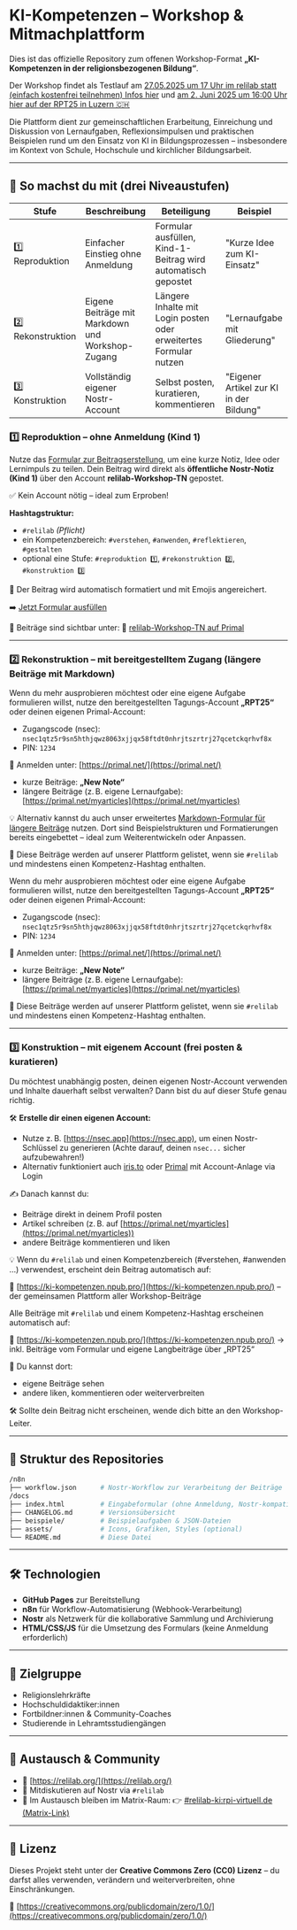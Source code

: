 # KI-Kompetenzen – Workshop & Mitmachplattform

Dies ist das offizielle Repository zum offenen Workshop-Format **„KI-Kompetenzen in der religionsbezogenen Bildung“**.

Der Workshop findet als Testlauf am [27.05.2025 um 17 Uhr im relilab statt (einfach kostenfrei teilnehmen) Infos hier](https://relilab.org/ki-kompetenzen-in-der-religionsbezogenen-bildung/) und [am 2. Juni 2025 um 16:00 Uhr hier auf der RPT25 in Luzern 🇨🇭](https://rpt25.ch/ki-als-werkzeug-vom-anwenden-zum-gestalten/)

Die Plattform dient zur gemeinschaftlichen Erarbeitung, Einreichung und Diskussion von Lernaufgaben, Reflexionsimpulsen und praktischen Beispielen rund um den Einsatz von KI in Bildungsprozessen – insbesondere im Kontext von Schule, Hochschule und kirchlicher Bildungsarbeit.

---

## 🚀 So machst du mit (drei Niveaustufen)

| Stufe              | Beschreibung                                     | Beteiligung                                                       | Beispiel                                |
| ------------------ | ------------------------------------------------ | ----------------------------------------------------------------- | --------------------------------------- |
| 1️⃣ Reproduktion   | Einfacher Einstieg ohne Anmeldung                | Formular ausfüllen, Kind-1-Beitrag wird automatisch gepostet      | "Kurze Idee zum KI-Einsatz"             |
| 2️⃣ Rekonstruktion | Eigene Beiträge mit Markdown und Workshop-Zugang | Längere Inhalte mit Login posten oder erweitertes Formular nutzen | "Lernaufgabe mit Gliederung"            |
| 3️⃣ Konstruktion   | Vollständig eigener Nostr-Account                | Selbst posten, kuratieren, kommentieren                           | "Eigener Artikel zur KI in der Bildung" |

### 1️⃣ Reproduktion – ohne Anmeldung (Kind 1)

Nutze das [Formular zur Beitragserstellung](https://edufeed-org.github.io/ki-kompetenzen/index.html), um eine kurze Notiz, Idee oder Lernimpuls zu teilen. Dein Beitrag wird direkt als **öffentliche Nostr-Notiz (Kind 1)** über den Account **relilab-Workshop-TN** gepostet.

✅ Kein Account nötig – ideal zum Erproben!

**Hashtagstruktur:**

* `#relilab` *(Pflicht)*
* ein Kompetenzbereich: `#verstehen`, `#anwenden`, `#reflektieren`, `#gestalten`
* optional eine Stufe: `#reproduktion 1️⃣`, `#rekonstruktion 2️⃣`, `#konstruktion 3️⃣`

🔁 Der Beitrag wird automatisch formatiert und mit Emojis angereichert.

➡️ [Jetzt Formular ausfüllen](https://edufeed-org.github.io/ki-kompetenzen/index.html)

🧾 Beiträge sind sichtbar unter:
🔗 [relilab-Workshop-TN auf Primal](https://primal.net/p/nprofile1qqswm0d4efjt7japeqfx77k09mffw0udn0xyduxad7sn4xgw5grkm4cdk2e0h)

---

### 2️⃣ Rekonstruktion – mit bereitgestelltem Zugang (längere Beiträge mit Markdown)

Wenn du mehr ausprobieren möchtest oder eine eigene Aufgabe formulieren willst, nutze den bereitgestellten Tagungs-Account **„RPT25“** oder deinen eigenen Primal-Account:

* Zugangscode (nsec):
  `nsec1qtz5r9sn5hthjqwz8063xjjqx58ftdt0nhrjtszrtrj27qcetckqrhvf8x`
* PIN: `1234`

📲 Anmelden unter: [https://primal.net/](https://primal.net/)

* kurze Beiträge: **„New Note“**
* längere Beiträge (z. B. eigene Lernaufgabe): [https://primal.net/myarticles](https://primal.net/myarticles)

💡 Alternativ kannst du auch unser erweitertes [Markdown-Formular für längere Beiträge](https://edufeed-org.github.io/ki-kompetenzen/langbeitrag.html) nutzen. Dort sind Beispielstrukturen und Formatierungen bereits eingebettet – ideal zum Weiterentwickeln oder Anpassen.

👀 Diese Beiträge werden auf unserer Plattform gelistet, wenn sie `#relilab` und mindestens einen Kompetenz-Hashtag enthalten.

Wenn du mehr ausprobieren möchtest oder eine eigene Aufgabe formulieren willst, nutze den bereitgestellten Tagungs-Account **„RPT25“** oder deinen eigenen Primal-Account:

* Zugangscode (nsec):
  `nsec1qtz5r9sn5hthjqwz8063xjjqx58ftdt0nhrjtszrtrj27qcetckqrhvf8x`
* PIN: `1234`

📲 Anmelden unter: [https://primal.net/](https://primal.net/)

* kurze Beiträge: **„New Note“**
* längere Beiträge (z. B. eigene Lernaufgabe): [https://primal.net/myarticles](https://primal.net/myarticles)

👀 Diese Beiträge werden auf unserer Plattform gelistet, wenn sie `#relilab` und mindestens einen Kompetenz-Hashtag enthalten.

---

### 3️⃣ Konstruktion – mit eigenem Account (frei posten & kuratieren)

Du möchtest unabhängig posten, deinen eigenen Nostr-Account verwenden und Inhalte dauerhaft selbst verwalten? Dann bist du auf dieser Stufe genau richtig.

🛠 **Erstelle dir einen eigenen Account:**

* Nutze z. B. [https://nsec.app](https://nsec.app), um einen Nostr-Schlüssel zu generieren (Achte darauf, deinen `nsec...` sicher aufzubewahren!)
* Alternativ funktioniert auch [iris.to](https://iris.to) oder [Primal](https://primal.net) mit Account-Anlage via Login

✍️ Danach kannst du:

* Beiträge direkt in deinem Profil posten
* Artikel schreiben (z. B. auf [https://primal.net/myarticles](https://primal.net/myarticles))
* andere Beiträge kommentieren und liken

💡 Wenn du `#relilab` und einen Kompetenzbereich (#verstehen, #anwenden …) verwendest, erscheint dein Beitrag automatisch auf:

🔗 [https://ki-kompetenzen.npub.pro/](https://ki-kompetenzen.npub.pro/) – der gemeinsamen Plattform aller Workshop-Beiträge

Alle Beiträge mit `#relilab` und einem Kompetenz-Hashtag erscheinen automatisch auf:

🔗 [https://ki-kompetenzen.npub.pro/](https://ki-kompetenzen.npub.pro/)
→ inkl. Beiträge vom Formular und eigene Langbeiträge über „RPT25“

💬 Du kannst dort:

* eigene Beiträge sehen
* andere liken, kommentieren oder weiterverbreiten

🛠 Sollte dein Beitrag nicht erscheinen, wende dich bitte an den Workshop-Leiter.

---

## 📁 Struktur des Repositories

```bash
/n8n
├── workflow.json      # Nostr-Workflow zur Verarbeitung der Beiträge
/docs
├── index.html         # Eingabeformular (ohne Anmeldung, Nostr-kompatibel)
├── CHANGELOG.md       # Versionsübersicht
├── beispiele/         # Beispielaufgaben & JSON-Dateien
├── assets/            # Icons, Grafiken, Styles (optional)
└── README.md          # Diese Datei
```

---

## 🛠 Technologien

* **GitHub Pages** zur Bereitstellung
* **n8n** für Workflow-Automatisierung (Webhook-Verarbeitung)
* **Nostr** als Netzwerk für die kollaborative Sammlung und Archivierung
* **HTML/CSS/JS** für die Umsetzung des Formulars (keine Anmeldung erforderlich)

---

## 📌 Zielgruppe

* Religionslehrkräfte
* Hochschuldidaktiker\:innen
* Fortbildner\:innen & Community-Coaches
* Studierende in Lehramtsstudiengängen

---

## 💬 Austausch & Community

* 🔗 [https://relilab.org/](https://relilab.org/)
* 💬 Mitdiskutieren auf Nostr via `#relilab`
* 🧪 Im Austausch bleiben im Matrix-Raum:
  👉 [#relilab-ki\:rpi-virtuell.de (Matrix-Link)](https://matrix.to/#/#relilab-ki:rpi-virtuell.de)

---

## 🧾 Lizenz

Dieses Projekt steht unter der **Creative Commons Zero (CC0) Lizenz** – du darfst alles verwenden, verändern und weiterverbreiten, ohne Einschränkungen.

🔗 [https://creativecommons.org/publicdomain/zero/1.0/](https://creativecommons.org/publicdomain/zero/1.0/)

